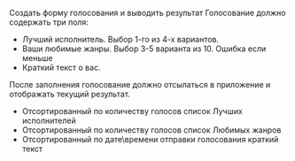 Создать форму голосования и выводить результат
Голосование должно содержать три поля:

 - Лучший исполнитель. Выбор 1-го из 4-х вариантов.
 - Ваши любимые жанры. Выбор 3-5 варианта из 10. Ошибка если меньше
 - Краткий текст о вас.
   
После заполнения голосование должно отсылаться в приложение и отображать текущий результат.

 - Отсортированный по количеству голосов список Лучших исполнителей
 - Отсортированный по количеству голосов список Любимых жанров
 - Отсортированный по дате\времени отправки голосования краткий текст
